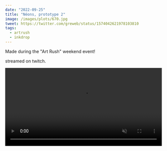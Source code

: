 ```yaml
---
date: "2022-09-25"
title: "Néons, prototype 2"
image: /images/plots/670.jpg
tweet: https://twitter.com/greweb/status/1574042621978103810
tags:
  - artrush
  - inkdrop
---
```


Made during the "Art Rush" weekend event!

streamed on twitch.

<video src="/images/plots/670-timelapse.mp4" width="100%" controls autoplay muted loop></video>
